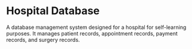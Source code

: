 # Hospital Database

A database management system designed for a hospital for self-learning purposes. It manages patient records, appointment records, payment records, and surgery records.
